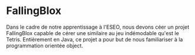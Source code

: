 ﻿# FallingBlox
Dans le cadre de notre apprentissage à l'ESEO, nous devons céer un projet FallingBlox capable de cérer une similaire au jeu indémodable qu'est le Tetris. 
Entièrement en Java, ce projet a pour but de nous familiariser à la programmation orientée object. 
